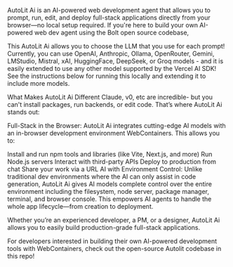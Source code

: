 AutoLit Ai is an AI-powered web development agent that allows you to prompt, run, edit, and deploy full-stack applications directly from your browser—no local setup required. If you're here to build your own AI-powered web dev agent using the Bolt open source codebase,

This AutoLit Ai allows you to choose the LLM that you use for each prompt! Currently, you can use OpenAI, Anthropic, Ollama, OpenRouter, Gemini, LMStudio, Mistral, xAI, HuggingFace, DeepSeek, or Groq models - and it is easily extended to use any other model supported by the Vercel AI SDK! See the instructions below for running this locally and extending it to include more models.


What Makes AutoLit Ai Different
Claude, v0, etc are incredible- but you can't install packages, run backends, or edit code. That’s where AutoLit Ai stands out:

Full-Stack in the Browser: AutoLit Ai integrates cutting-edge AI models with an in-browser development environment  WebContainers. This allows you to:

Install and run npm tools and libraries (like Vite, Next.js, and more)
Run Node.js servers
Interact with third-party APIs
Deploy to production from chat
Share your work via a URL
AI with Environment Control: Unlike traditional dev environments where the AI can only assist in code generation, AutoLit Ai gives AI models complete control over the entire environment including the filesystem, node server, package manager, terminal, and browser console. This empowers AI agents to handle the whole app lifecycle—from creation to deployment.

Whether you’re an experienced developer, a PM, or a designer, AutoLit Ai allows you to easily build production-grade full-stack applications.

For developers interested in building their own AI-powered development tools with WebContainers, check out the open-source Autolit codebase in this repo!
